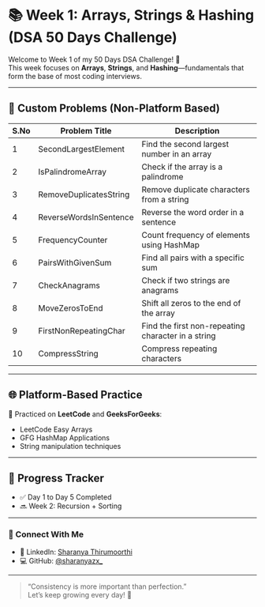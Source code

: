 # 📚 Week 1: Arrays, Strings & Hashing (DSA 50 Days Challenge)

Welcome to Week 1 of my 50 Days DSA Challenge! 🚀  
This week focuses on **Arrays**, **Strings**, and **Hashing**—fundamentals that form the base of most coding interviews.

---

## 🔢 Custom Problems (Non-Platform Based)
| S.No | Problem Title                  | Description                                           |
|------|--------------------------------|-------------------------------------------------------|
| 1    | SecondLargestElement           | Find the second largest number in an array           |
| 2    | IsPalindromeArray              | Check if the array is a palindrome                   |
| 3    | RemoveDuplicatesString         | Remove duplicate characters from a string            |
| 4    | ReverseWordsInSentence         | Reverse the word order in a sentence                 |
| 5    | FrequencyCounter               | Count frequency of elements using HashMap            |
| 6    | PairsWithGivenSum              | Find all pairs with a specific sum                   |
| 7    | CheckAnagrams                  | Check if two strings are anagrams                    |
| 8    | MoveZerosToEnd                 | Shift all zeros to the end of the array              |
| 9    | FirstNonRepeatingChar         | Find the first non-repeating character in a string   |
| 10   | CompressString                 | Compress repeating characters                        |

---

## 🌐 Platform-Based Practice
🔗 Practiced on **LeetCode** and **GeeksForGeeks**:  
- LeetCode Easy Arrays  
- GFG HashMap Applications  
- String manipulation techniques  

---

## 🔄 Progress Tracker
- ✅ Day 1 to Day 5 Completed
- 🔜 Week 2: Recursion + Sorting

---

### 📌 Connect With Me
- 💼 LinkedIn: [Sharanya Thirumoorthi](https://www.linkedin.com/in/sharanya-thirumoorthi)
- 💻 GitHub: [@sharanyazx_](https://github.com/sharanyazx_)

---

> “Consistency is more important than perfection.”  
Let’s keep growing every day! 🌱
